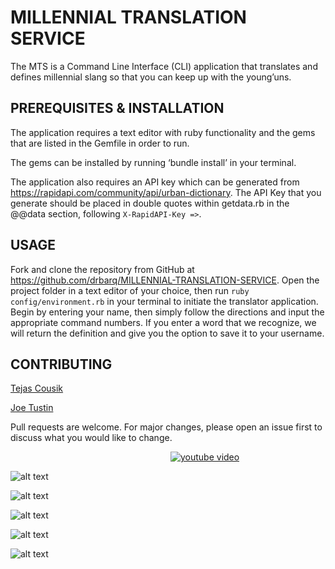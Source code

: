 # MILLENNIAL TRANSLATION SERVICE

The MTS is a Command Line Interface (CLI) application that translates and defines millennial slang so that you can keep up with the young’uns.

## PREREQUISITES & INSTALLATION

The application requires a text editor with ruby functionality and the gems that are listed in the Gemfile in order to run.

The gems can be installed by running ‘bundle install’ in your terminal.

The application also requires an API key which can be generated from https://rapidapi.com/community/api/urban-dictionary.
The API Key that you generate should be placed in double quotes within getdata.rb in the @@data section, following ```X-RapidAPI-Key =>```.


## USAGE

Fork and clone the repository from GitHub at https://github.com/drbarq/MILLENNIAL-TRANSLATION-SERVICE.
Open the project folder in a text editor of your choice, then run ```ruby config/environment.rb``` in your terminal to initiate the translator application.
Begin by entering your name, then simply follow the directions and input the appropriate command numbers.
If you enter a word that we recognize, we will return the definition and give you the option to save it to your username.


## CONTRIBUTING

[Tejas Cousik](https://github.com/tcousik)

[Joe Tustin](https://github.com/drbarq)

Pull requests are welcome. For major changes, please open an issue first to discuss what you would like to change.

<div align="center">
  
  
  &nbsp;  &nbsp;  &nbsp;  &nbsp;  &nbsp;  &nbsp;  &nbsp;  &nbsp;  &nbsp;  &nbsp;  &nbsp;  &nbsp;  &nbsp;  &nbsp;   &nbsp;  [![youtube video](http://img.youtube.com/vi/xtSkpgMU4Ww/0.jpg)](http://www.youtube.com/watch?v=xtSkpgMU4Ww)
  
  
  
</div>

![alt text](https://i.imgur.com/VNchlNI.png)

![alt text](https://i.imgur.com/RBg5pKZ.png)

![alt text](https://i.imgur.com/vjxZmBJ.png)

![alt text](https://i.imgur.com/KWONvbm.png)

![alt text](https://i.imgur.com/QwYW79G.png)


